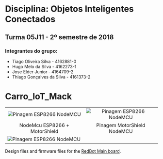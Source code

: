 # Disciplina: Objetos Inteligentes Conectados
## Turma 05J11 - 2º semestre de 2018

### Integrantes do grupo:

* Tiago Oliveira Silva      - 4162881-0
* Hugo Melo da Silva        - 4162273-1
* Jose Elder Junior         - 4164709-2
* Thiago Gonçalves da Silva - 4161373-2

# Carro_IoT_Mack

<table class="table table-hover table-striped table-bordered">
  <tr align="center">
   <td> <img class=" aligncenter wp-image-5141" title="Pinagem NodeMCU" src="https://c.76.my/Malaysia/nodemcu-motor-shield-board-l293d-esp8266-nodemcu-v2-npstore-1706-05-NPSTORE@1.jpg" alt="Pinagem ESP8266 NodeMCU">
    </td>  
    </td>
   <td>  
  <img class=" aligncenter wp-image-5141" title="MotorShield NodeMcu" src="https://i1.wp.com/blog.squix.org/wp-content/uploads/2015/09/NodeMcuMotorshield.jpg?resize=320%2C219&ssl=1" alt="Pinagem ESP8266 NodeMCU">
</td>  
 <tr align="center">
    <td>NodeMcu ESP8266 + MotorShield </td>
    <td>Pinagem MotorShield NodeMCU</td>
  </tr>
<tr>
  <td colspan="2">
     <img class=" aligncenter wp-image-5141" title="MotorShield NodeMcu" src="https://images-na.ssl-images-amazon.com/images/I/61qHGEvJQSL._SY355_.jpg" alt="Pinagem ESP8266 NodeMCU">
  </td>
  </tr>
</tr>
 
</table>

Design files and firmware files for the [RedBot Main board](https://www.sparkfun.com/products/11622).
